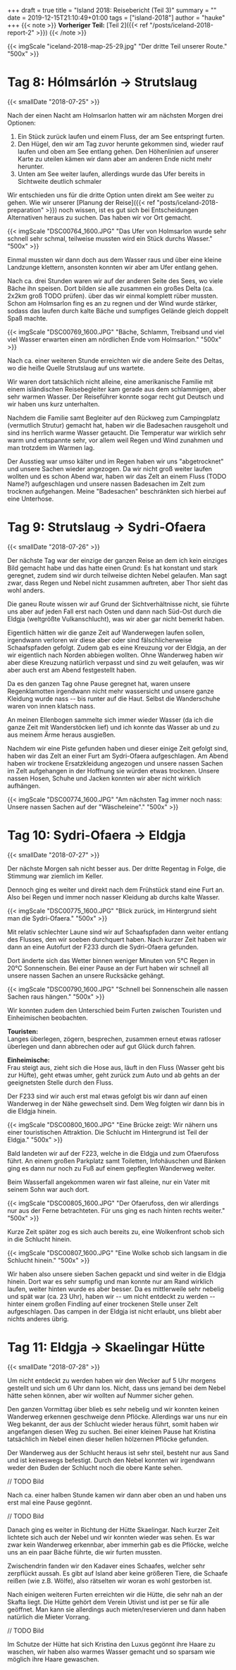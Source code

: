 +++
draft = true
title = "Island 2018: Reisebericht (Teil 3)"
summary = ""
date = 2019-12-15T21:10:49+01:00
tags = ["island-2018"]
author = "hauke"
+++
{{< note >}}
**Vorheriger Teil:** [Teil 2]({{< ref "/posts/iceland-2018-report-2" >}})
{{< /note >}}

{{< imgScale "iceland-2018-map-25-29.jpg" "Der dritte Teil unserer Route." "500x" >}}

# Tag 8: Hólmsárlón → Strutslaug
{{< smallDate "2018-07-25" >}}

Nach der einen Nacht am Holmsarlon hatten wir am nächsten Morgen drei Optionen:

1. Ein Stück zurück laufen und einem Fluss, der am See entspringt furten.
2. Den Hügel, den wir am Tag zuvor herunte gekommen sind, wieder rauf laufen und oben am See entlang gehen. Den Höhenlinien auf unserer Karte zu uteilen kämen wir dann aber am anderen Ende nicht mehr herunter.
3. Unten am See weiter laufen, allerdings wurde das Ufer bereits in Sichtweite deutlich schmaler

Wir entschieden uns für die dritte Option unten direkt am See weiter zu gehen.
Wie wir unserer [Planung der Reise]({{< ref "posts/iceland-2018-preparation" >}}) noch wissen, ist es gut sich bei Entscheidungen Alternativen heraus zu suchen.
Das haben wir vor Ort gemacht.

{{< imgScale "DSC00764_1600.JPG" "Das Ufer von Holmsarlon wurde sehr schnell sehr schmal, teilweise mussten wird ein Stück durchs Wasser." "500x" >}}

Einmal mussten wir dann doch aus dem Wasser raus und über eine kleine Landzunge klettern, ansonsten konnten wir aber am Ufer entlang gehen.

Nach ca. drei Stunden waren wir auf der anderen Seite des Sees, wo viele Bäche ihn speisen.
Dort bilden sie alle zusammen ein großes Delta (ca. 2x2km groß TODO prüfen). über das wir einmal komplett rüber mussten.
Schon am Holmsarlon fing es an zu regnen und der Wind wurde stärker, sodass das laufen durch kalte Bäche und sumpfiges Gelände gleich doppelt Spaß machte.

{{< imgScale "DSC00769_1600.JPG" "Bäche, Schlamm, Treibsand und viel viel Wasser erwarten einen am nördlichen Ende vom Holmsarlon." "500x" >}}

Nach ca. einer weiteren Stunde erreichten wir die andere Seite des Deltas, wo die heiße Quelle Strutslaug auf uns wartete.

Wir waren dort tatsächlich nicht alleine, eine amerikanische Familie mit einem isländischen Reisebegleiter kam gerade aus dem schlammigen, aber sehr warmen Wasser.
Der Reiseführer konnte sogar recht gut Deutsch und wir haben uns kurz unterhalten.

Nachdem die Familie samt Begleiter auf den Rückweg zum Campingplatz (vermutlich Strutur) gemacht hat, haben wir die Badesachen rausgeholt und sind ins herrlich warme Wasser getaucht.
Die Temperatur war wirklich sehr warm und entspannte sehr, vor allem weil Regen und Wind zunahmen und man trotzdem im Warmen lag.

Der Ausstieg war umso kälter und im Regen haben wir uns "abgetrocknet" und unsere Sachen wieder angezogen.
Da wir nicht groß weiter laufen wollten und es schon Abend war, haben wir das Zelt an einem Fluss (TODO Name?) aufgeschlagen und unsere nassen Badesachen im Zelt zum trocknen aufgehangen.
Meine "Badesachen" beschränkten sich hierbei auf eine Unterhose.

# Tag 9: Strutslaug → Sydri-Ofaera
{{< smallDate "2018-07-26" >}}

Der nächste Tag war der einzige der ganzen Reise an dem ich kein einziges Bild gemacht habe und das hatte einen Grund:
Es hat konstant und stark geregnet, zudem sind wir durch teilweise dichten Nebel gelaufen.
Man sagt zwar, dass Regen und Nebel nicht zusammen auftreten, aber Thor sieht das wohl anders.

Die ganeu Route wissen wir auf Grund der Sichtverhältnisse nicht, sie führte uns aber auf jeden Fall erst nach Osten und dann nach Süd-Ost durch die Eldgja (weltgrößte Vulkanschlucht), was wir aber gar nicht bemerkt haben.

Eigentlich hätten wir die ganze Zeit auf Wanderwegen laufen sollen, irgendwann verloren wir diese aber oder sind fälschlicherweise Schaafspfaden gefolgt.
Zudem gab es eine Kreuzung vor der Eldgja, an der wir eigentlich nach Norden abbiegen wollten.
Ohne Wanderweg haben wir aber diese Kreuzung natürlich verpasst und sind zu weit gelaufen, was wir aber auch erst am Abend festgestellt haben.

Da es den ganzen Tag ohne Pause geregnet hat, waren unsere Regenklamotten irgendwann nicht mehr wassersicht und unsere ganze Kleidung wurde nass -- bis runter auf die Haut.
Selbst die Wanderschuhe waren von innen klatsch nass.

An meinen Ellenbogen sammelte sich immer wieder Wasser (da ich die ganze Zeit mit Wanderstöcken lief) und ich konnte das Wasser ab und zu aus meinem Ärme heraus ausgießen.

Nachdem wir eine Piste gefunden haben und dieser einige Zeit gefolgt sind, haben wir das Zelt an einer Furt am Sydri-Ofaera aufgeschlagen.
Am Abend haben wir trockene Ersatzkleidung angezogen und unsere nassen Sachen im Zelt aufgehangen in der Hoffnung sie würden etwas trocknen.
Unsere nassen Hosen, Schuhe und Jacken konnten wir aber nicht wirklich aufhängen.

{{< imgScale "DSC00774_1600.JPG" "Am nächsten Tag immer noch nass: Unsere nassen Sachen auf der \"Wäscheleine\"." "500x" >}}

# Tag 10: Sydri-Ofaera → Eldgja
{{< smallDate "2018-07-27" >}}

Der nächste Morgen sah nicht besser aus.
Der dritte Regentag in Folge, die Stimmung war ziemlich im Keller.

Dennoch ging es weiter und direkt nach dem Frühstück stand eine Furt an.
Also bei Regen und immer noch nasser Kleidung ab durchs kalte Wasser.

{{< imgScale "DSC00775_1600.JPG" "Blick zurück, im Hintergrund sieht man die Sydri-Ofaera." "500x" >}}

Mit relativ schlechter Laune sind wir auf Schaafspfaden dann weiter entlang des Flusses, den wir soeben durchquert haben.
Nach kurzer Zeit haben wir dann an eine Autofurt der F233 durch die Sydri-Ofaera gefunden.

Dort änderte sich das Wetter binnen weniger Minuten von 5°C Regen in 20°C Sonnenschein.
Bei einer Pause an der Furt haben wir schnell all unsere nassen Sachen an unsere Rucksäcke gehängt.

{{< imgScale "DSC00790_1600.JPG" "Schnell bei Sonnenschein alle nassen Sachen raus hängen." "500x" >}}

Wir konnten zudem den Unterschied beim Furten zwischen Touristen und Einheimischen beobachten.

**Touristen:**\
Langes überlegen, zögern, besprechen, zusammen erneut etwas ratloser überlegen und dann abbrechen oder auf gut Glück durch fahren.

**Einheimische:**\
Frau steigt aus, zieht sich die Hose aus, läuft in den Fluss (Wasser geht bis zur Hüfte), geht etwas umher, geht zurück zum Auto und ab gehts an der geeignetsten Stelle durch den Fluss.

Der F233 sind wir auch erst mal etwas gefolgt bis wir dann auf einen Wanderweg in der Nähe gewechselt sind.
Dem Weg folgten wir dann bis in die Eldgja hinein.

{{< imgScale "DSC00800_1600.JPG" "Eine Brücke zeigt: Wir nähern uns einer touristischen Attraktion. Die Schlucht im Hintergrund ist Teil der Eldgja." "500x" >}}

Bald landeten wir auf der F223, welche in die Eldgja und zum Ofaerufoss führt.
An einem großen Parkplatz samt Toiletten, Infohäuschen und Bänken ging es dann nur noch zu Fuß auf einem gepflegten Wanderweg weiter.

Beim Wasserfall angekommen waren wir fast alleine, nur ein Vater mit seinem Sohn war auch dort.

{{< imgScale "DSC00805_1600.JPG" "Der Ofaerufoss, den wir allerdings nur aus der Ferne betrachteten. Für uns ging es nach hinten rechts weiter." "500x" >}}

Kurze Zeit später zog es sich auch bereits zu, eine Wolkenfront schob sich in die Schlucht hinein.

{{< imgScale "DSC00807_1600.JPG" "Eine Wolke schob sich langsam in die Schlucht hinein." "500x" >}}

Wir haben also unsere sieben Sachen gepackt und sind weiter in die Eldgja hinein.
Dort war es sehr sumpfig und man konnte nur am Rand wirklich laufen, weiter hinten wurde es aber besser.
Da es mittlerweile sehr nebelig und spät war (ca. 23 Uhr), haben wir -- um nicht entdeckt zu werden -- hinter einem großen Findling auf einer trockenen Stelle unser Zelt aufgeschlagen.
Das campen in der Eldgja ist nicht erlaubt, uns bliebt aber nichts anderes übrig.

# Tag 11: Eldgja → Skaelingar Hütte
{{< smallDate "2018-07-28" >}}

Um nicht entdeckt zu werden haben wir den Wecker auf 5 Uhr morgens gestellt und sich um 6 Uhr dann los.
Nicht, dass uns jemand bei dem Nebel hätte sehen können, aber wir wollten auf Nummer sicher gehen.

Den ganzen Vormittag über blieb es sehr nebelig und wir konnten keinen Wanderweg erkennen geschweige denn Pflöcke.
Allerdings war uns nur ein Weg bekannt, der aus der Schlucht wieder heraus führt, somit haben wir angefangen diesen Weg zu suchen.
Bei einer kleinen Pause hat Kristina tatsächlich im Nebel einen dieser hellen hölzernen Pflöcke gefunden.

Der Wanderweg aus der Schlucht heraus ist sehr steil, besteht nur aus Sand und ist keineswegs befestigt.
Durch den Nebel konnten wir irgendwann weder den Buden der Schlucht noch die obere Kante sehen.

// TODO Bild

Nach ca. einer halben Stunde kamen wir dann aber oben an und haben uns erst mal eine Pause gegönnt.

// TODO Bild

Danach ging es weiter in Richtung der Hütte Skaelingar.
Nach kurzer Zeit lichtete sich auch der Nebel und wir konnten wieder was sehen.
Es war zwar kein Wanderweg erkennbar, aber immerhin gab es die Pflöcke, welche uns an ein paar Bäche führte, die wir furten mussten.

Zwischendrin fanden wir den Kadaver eines Schaafes, welcher sehr zerpflückt aussah.
Es gibt auf Island aber keine größeren Tiere, die Schaafe reißen (wie z.B. Wölfe), also rätselten wir woran es wohl gestorben ist.

Nach einigen weiteren Furten erreichten wir die Hütte, die sehr nah an der Skafta liegt.
Die Hütte gehört dem Verein Utivist und ist per se für alle geöffnet.
Man kann sie allerdings auch mieten/reservieren und dann haben natürlich die Mieter Vorrang.

// TODO Bild

Im Schutze der Hütte hat sich Kristina den Luxus gegönnt ihre Haare zu waschen, wir haben also warmes Wasser gemacht und so sparsam wie möglich ihre Haare gewaschen.






































